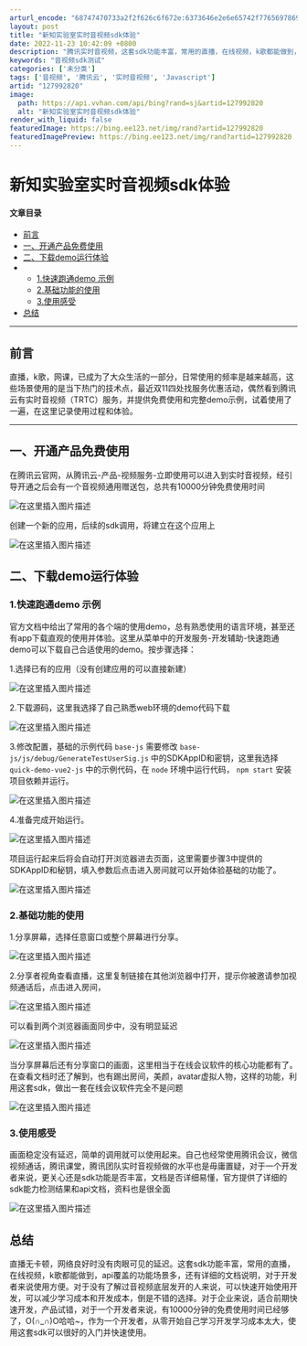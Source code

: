 ```yaml
---
arturl_encode: "68747470733a2f2f626c6f672e:6373646e2e6e65742f77656978696e5f34343930383631322f:61727469636c652f64657461696c732f313237393932383230"
layout: post
title: "新知实验室实时音视频sdk体验"
date: 2022-11-23 10:42:09 +0800
description: "腾讯实时音视频，这套sdk功能丰富，常用的直播，在线视频，k歌都能做到，api覆盖的功能场景多，还有"
keywords: "音视频sdk测试"
categories: ['未分类']
tags: ['音视频', '腾讯云', '实时音视频', 'Javascript']
artid: "127992820"
image:
  path: https://api.vvhan.com/api/bing?rand=sj&artid=127992820
  alt: "新知实验室实时音视频sdk体验"
render_with_liquid: false
featuredImage: https://bing.ee123.net/img/rand?artid=127992820
featuredImagePreview: https://bing.ee123.net/img/rand?artid=127992820
---
```


# 新知实验室实时音视频sdk体验

#### 文章目录

* [前言](#_4)
* [一、开通产品免费使用](#_11)
* [二、下载demo运行体验](#demo_19)
* + [1.快速跑通demo 示例](#1demo__20)
  + [2.基础功能的使用](#2_32)
  + [3.使用感受](#3_46)
* [总结](#_51)

---

## 前言

直播，k歌，网课，已成为了大众生活的一部分，日常使用的频率是越来越高，这些场景使用的是当下热门的技术点，最近双11四处找服务优惠活动，偶然看到腾讯云有实时音视频（TRTC）服务，并提供免费使用和完整demo示例，试着使用了一遍，在这里记录使用过程和体验。

---

## 一、开通产品免费使用

在腾讯云官网，从腾讯云-产品-视频服务-立即使用可以进入到实时音视频，经引导开通之后会有一个音视频通用赠送包，总共有10000分钟免费使用时间
  
![在这里插入图片描述](https://i-blog.csdnimg.cn/blog_migrate/7d942b32e063ce849e9c12d4bc3fd77d.png)

创建一个新的应用，后续的sdk调用，将建立在这个应用上
  
![在这里插入图片描述](https://i-blog.csdnimg.cn/blog_migrate/80f6b9fd2ac5391d379461fced0a1be3.png#pic_center)

## 二、下载demo运行体验

### 1.快速跑通demo 示例

官方文档中给出了常用的各个端的使用demo，总有熟悉使用的语言环境，甚至还有app下载直观的使用并体验。这里从菜单中的开发服务-开发辅助-快速跑通demo可以下载自己合适使用的demo。按步骤选择：
  
1.选择已有的应用（没有创建应用的可以直接新建）
  
![在这里插入图片描述](https://i-blog.csdnimg.cn/blog_migrate/95228335d60a8f5dda6955310c89c4ae.png#pic_center)
  
2.下载源码，这里我选择了自己熟悉web环境的demo代码下载
  
![在这里插入图片描述](https://i-blog.csdnimg.cn/blog_migrate/fa19bb93601dc40f253c145915c45342.png#pic_center)
  
3.修改配置，基础的示例代码
`base-js`
需要修改
`base-js/js/debug/GenerateTestUserSig.js`
中的SDKAppID和密钥，这里我选择
`quick-demo-vue2-js`
中的示例代码，在
`node`
环境中运行代码，
`npm start`
安装项目依赖并运行。
  
![在这里插入图片描述](https://i-blog.csdnimg.cn/blog_migrate/df785fa6dcf650318ffd2817543c7b9f.png#pic_center)
  
4.准备完成开始运行。
  
![在这里插入图片描述](https://i-blog.csdnimg.cn/blog_migrate/7a7bba6155dabc4b32d0b5b5bd22883a.png#pic_center)
  
项目运行起来后将会自动打开浏览器进去页面，这里需要步骤3中提供的SDKAppID和秘钥，填入参数后点击进入房间就可以开始体验基础的功能了。
  
![在这里插入图片描述](https://i-blog.csdnimg.cn/blog_migrate/551a8a60dc83c730ca1a943860bae40c.png#pic_center)

### 2.基础功能的使用

1.分享屏幕，选择任意窗口或整个屏幕进行分享。
  
![在这里插入图片描述](https://i-blog.csdnimg.cn/blog_migrate/f439777c566cab09b6dd23590eaec974.png#pic_center)
  
2.分享者视角查看直播，这里复制链接在其他浏览器中打开，提示你被邀请参加视频通话后，点击进入房间，

![在这里插入图片描述](https://i-blog.csdnimg.cn/blog_migrate/d19fa5400cac9d0a6fe3a32a8a4380af.png#pic_center)
  
可以看到两个浏览器画面同步中，没有明显延迟
  
![在这里插入图片描述](https://i-blog.csdnimg.cn/blog_migrate/4de36bca533fcbc077cf9c8088c0b74d.png#pic_center)
  
当分享屏幕后还有分享窗口的画面，这里相当于在线会议软件的核心功能都有了。在查看文档时还了解到，也有踢出房间，美颜，avatar虚拟人物，这样的功能，利用这套sdk，做出一套在线会议软件完全不是问题
  
![在这里插入图片描述](https://i-blog.csdnimg.cn/blog_migrate/6478c39003730e3e475b514f30671d78.png#pic_center)

### 3.使用感受

画面稳定没有延迟，简单的调用就可以使用起来。自己也经常使用腾讯会议，微信视频通话，腾讯课堂，腾讯团队实时音视频做的水平也是毋庸置疑，对于一个开发者来说，更关心还是sdk功能是否丰富，文档是否详细易懂，官方提供了详细的sdk能力检测结果和api文档，资料也是很全面

![在这里插入图片描述](https://i-blog.csdnimg.cn/blog_migrate/fca731d017d42760618164e855d1658b.png)

## 总结

直播无卡顿，网络良好时没有肉眼可见的延迟。这套sdk功能丰富，常用的直播，在线视频，k歌都能做到，api覆盖的功能场景多，还有详细的文档说明，对于开发者来说使用方便。对于没有了解过音视频底层发开的人来说，可以快速开始使用开发，可以减少学习成本和开发成本，倒是不错的选择。对于企业来说，适合前期快速开发，产品试错，对于一个开发者来说，有10000分钟的免费使用时间已经够了，O(∩\_∩)O哈哈~，作为一个开发者，从零开始自己学习开发学习成本太大，使用这套sdk可以很好的入门并快速使用。